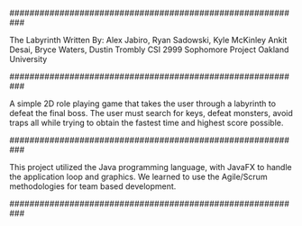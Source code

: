 ###########################################################

The Labyrinth
Written By: Alex Jabiro, Ryan Sadowski, Kyle McKinley
	Ankit Desai, Bryce Waters, Dustin Trombly
CSI 2999 Sophomore Project
Oakland University

###########################################################

A simple 2D role playing game that takes the user through
a labyrinth to defeat the final boss. The user must search
for keys, defeat monsters, avoid traps all while trying to
obtain the fastest time and highest score possible.

###########################################################

This project utilized the Java programming language, with 
JavaFX to handle the application loop and graphics. We 
learned to use the Agile/Scrum methodologies for team based
development.

###########################################################

